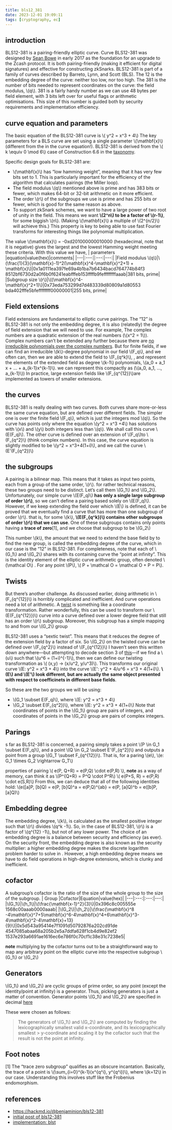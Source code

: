 ```yaml
---
title: bls12_381
date: 2023-12-01 19:09:11
tags: [cryptography, ec]
---
```


## introduction
BLS12-381 is a pairing-friendly elliptic curve. Curve BLS12-381 was designed by [Sean Bowe](https://twitter.com/ebfull) in early 2017 as the foundation for an upgrade to the Zcash protocol. It is both pairing-friendly (making it efficient for digital signatures) and effective for constructing zkSnarks. BLS12-381 is part of a family of curves described by Barreto, Lynn, and Scott (BLS). The 12 is the embedding degree of the curve: neither too low, nor too high. The 381 is the number of bits needed to represent coordinates on the curve: the field modulus, \\(q\\). 381 is a fairly handy number as we can use 48 bytes per field element, with 3 bits left over for useful flags or arithmetic optimisations. This size of this number is guided both by security requirements and implementation efficiency.

## curve equation and parameters
The basic equation of the BLS12-381 curve is \\( y^2 = x^3 + 4\\)
The key parameters for a BLS curve are set using a single parameter \\(\mathbf{x}\\) (different from the in the curve equation!). BLS12-381 is derived from the \\( k \equiv 0 \mod 6\\) case of Construction 6.6 in the [taxonomy](https://eprint.iacr.org/2006/372.pdf).

Specific design goals for BLS12-381 are:
- \\(\mathbf{x}\\) has “low hamming weight”, meaning that it has very few bits set to 1. This is particularly important for the efficiency of the algorithm that calculates pairings (the Miller loop).
- The field modulus \\(q\\) mentioned above is prime and has 383 bits or fewer, which makes 64-bit or 32-bit arithmetic on it more efficient.
- The order \\(r\\) of the subgroups we use is prime and has 255 bits or fewer, which is good for the same reason as above.
- To support zkSnark schemes, we want to have a large power of two root of unity in the field. This means we want **\\(2^n\\) to be a factor of \\(r-1\\)**, for some biggish \\(n\\). (Making \\(\mathbf{x}\\) a multiple of \\(2^{n/2}\\) will achieve this.) This property is key to being able to use fast Fourier transforms for interesting things like polynomial multiplication.

The value \\(\mathbf{x}\\) = -0xd201000000010000 (hexadecimal, note that it is negative) gives the largest and the lowest Hamming weight meeting these criteria. With this value we have,
| parameters |equation|value(hex)|comments|
|---|:---:|:---:|---:|
|Field modulus \\(q\\)|\\(\frac{1}{3}(\mathbf{x}-1)^2(\mathbf{x}^4-\mathbf{x}^2+1) + \mathbf{x}\\)|0x1a0111ea397fe69a4b1ba7b6434bacd764774b84f3<br>8512bf6730d2a0f6b0f6241eabfffeb153ffffb9feffffffffaaab|381 bits, prime|
|Subgroup size \\(r\\)|\\((\mathbf{x}^4-\mathbf{x}^2+1)\\)|0x73eda753299d7d483339d80809a1d80553<br>bda402fffe5bfeffffffff00000001|255 bits, prime|

## Field extensions
Field extensions are fundamental to elliptic curve pairings. The “12” is BLS12-381 is not only the embedding degree, it is also (relatedly) the degree of field extension that we will need to use.
For example, The complex numbers are a quadratic extension of the real numbers (\\(x^2 = 1\\)). Complex numbers can’t be extended any further because there are [no irreducible polynomials over the complex numbers](https://en.wikipedia.org/wiki/Fundamental_theorem_of_algebra). But for finite fields, if we can find an irreducible \\(k\\)-degree polynomial in our field \\(F_q\\), and we often can, then we are able to extend the field to \\(F_{q^k}\\), , and represent the elements of the extended field as degree \\(k-1\\) polynomials, \\(a_0 + a_1 x + ... + a_{k-1}x^{k-1}\\). we can represent this compactly as (\\(a_0, a_1, ..., a_{k-1}\\))
In practice, large extension fields like \\(F_{q^{12}}\\)are implemented as towers of smaller extensions.

## the curves
BLS12-381 is really dealing with two curves. Both curves share more-or-less the same curve equation, but are defined over different fields.
The simpler one is over the finite field \\(F_q\\), which is just the integers mod \\(q\\). So the curve has points only where the equation \\(y^2 = x^3 +4\\) has solutions with \\(x\\) and \\(y\\) both integers less than \\(q\\). We shall call this curve \\(E(F_q)\\).
The other curve is defined over an extension of \\(F_q\\)to \\(F_{q^2}\\) (think complex numbers). In this case, the curve equation is slightly modified to be \\(y^2 = x^3+4(1+i)\\), and we call the curve \\(E'(F_{q^2})\\)

## the subgroups
A pairing is a bilinear map. This means that it takes as input two points, each from a group of the same order, \\(r\\). for rather technical reasons, these two groups need to be distinct. Let’s call them 
\\(G_1\\) and \\(G_2\\).
Unfortunately, our simple curve \\(E(F_q)\\) **has only a single large subgroup of order \\(r\\)**, so we can’t define a pairing based solely on \\(E(F_q)\\). However, if we keep extending the field over which 
\\(E\\) is defined, it can be proved that we eventually find a curve that has more than one subgroup of order \\(r\\). that is, for some \\(k\\), **\\(E(F_{q^k})\\) contains other subgroups of order \\(r\\) that we can use**. One of these subgroups contains only points having a **trace of zero**[1], and we choose that subgroup to be \\(G_2\\)


This number \\(k\\), the amount that we need to extend the base field by to find the new group, is called the embedding degree of the curve, which in our case is the “12” in BLS12-381. For completeness, note that each of \\(G_1\\) and \\(G_2\\) shares with its containing curve the “point at infinity”. This is the identity element of the elliptic curve arithmetic group, often denoted \\(\mathcal O\\)
. For any point \\(P\\), \\( P + \mathcal O = \mathcal O + P = P\\). 

## Twists
But there’s another challenge. As discussed earlier, doing arithmetic in \\(F_{q^{12}}\\) is horribly complicated and inefficient. And curve operations need a lot of arithmetic. A [twist](http://indigo.ie/~mscott/twists.pdf) is something like a coordinate transformation. Rather wonderfully, this can be used to transform our \\(E(F_{q^{12}})\\) curve into a curve defined over a lower degree field that still has an order \\(r\\) subgroup.  Moreover, this subgroup has a simple mapping to and from our \\(G_2\\) group

BLS12-381 uses a “sextic twist”. This means that it reduces the degree of the extension field by a factor of six. So \\(G_2\\) on the twisted curve can be defined over \\(F_{q^2}\\) instead of \\(F_{q^{12}}\\)
I haven’t seen this written down anywhere—but attempting to decode section 3 of [this](https://eprint.iacr.org/2005/133.pdf)—if we find a \\(u\\) such that \\(u^6 = (1+i)^{-1}\\), then we can define our twisting transformation as \\( (x,y) -> (x/u^2, y/u^3)\\). This transforms our original curve \\(E: y^2 = x^3 + 4\\) into the curve \\(E': y^2 + 4/u^6 = x^3 + 4(1+i)\\). **\\(E\\) and \\(E'\\) look different, but are actually the same object presented with respect to coefficinets in different base fields**.

So these are the two groups we will be using:
- \\(G_1 \subset E(F_q)\\), where \\(E: y^2 = x^3 + 4\\)
- \\(G_2 \subset E(F_{q^2})\\), where \\(E: y^2 = x^3 + 4(1+i)\\)
Note that coordinates of points in the \\(G_1\\) group are pairs of integers, and coordinates of points in the \\(G_2\\) group are pairs of complex integers.

## Parings
s far as BLS12-381 is concerned, a pairing simply takes a point \\(P \in G_1 \subset E(F_q)\\), and a point \\(Q \in G_2 \subset E'(F_{q^2})\\) and outputs a point from a group \\(G_T \subset F_{q^{12}}\\). That is, for a paring \\(e\\), \\(e: G_1 \times G_2 \rightarrow G_T\\)

properties of pairing
\\( e(P, Q+R) = e(P,Q) \cdot e(P,R) \\), 
**note** as a way of memory, can think it as \\(P^{Q+R} = P^Q \cdot P^R\\)
\\( e(P+S, R) = e(P,R) \cdot e(S,R)\\)
From this, we can deduce that all of the following identities hold:
\\(e([a]P, [b]Q) = e(P, [b]Q)^a = e(P,Q)^{ab} = e(P, [a]Q)^b = e([b]P, [a]Q)\\)


## Embedding degree
The embedding degree, \\(k\\), is calculated as the smallest positive integer such that \\(r\\) divides \\(q^k -1\\). So, in the case of BLS12-381, \\(r\\) is a factor of \\(q^{12} -1\\), but not of any lower power.
The choice of an embedding degree is a balance between security and efficiency (as ever). On the security front, the embedding degree is also known as the security multiplier: a higher embedding degree makes the discrete logarithm problem harder to solve in 
. However, a high embedding degree means we have to do field operations in high-degree extensions, which is clunky and inefficient. 


## cofactor
A subgroup’s cofactor is the ratio of the size of the whole group to the size of the subgroup. 
| Group |Cofactor|Equation|value(hex)|
|---|:---:|:---:|---:|
|\\(G_1\\)|\\(h_1\\)|\\(\frac{\mathbf{x-1}^2}{3}\\)|0x396c8c005555e<br>1568c00aaab0000aaab|
|\\(G_2\\)|\\(h_2\\)|\\(\frac{\mathbf{x}^8 -4\mathbf{x}^7+5\mathbf{x}^6-4\mathbf{x}^4+6\mathbf{x}^3-4\mathbf{x}^2-4\mathbf{x}+13}{9}\\)|0x5d543a95414e7f1091d50792876a202cd91de<br>4547085abaa68a205b2e5a7ddfa628f1cb4d9e82ef2<br>1537e293a6691ae1616ec6e786f0c70cf1c38e31c7238e5|

**note** multiplying by the cofactor turns out to be a straightforward way to map any arbitrary point on the elliptic curve into the respective subgroup \\(G_1\\) or \\(G_2\\)

## Generators
\\(G_1\\) and \\(G_2\\) are cyclic groups of prime order, so any point (except the identity/point at infinity) is a generator. Thus, picking generators is just a matter of convention.
Generator points \\(G_1\\) and \\(G_2\\) are specified in decimal [here](https://github.com/zcash/librustzcash/blob/6e0364cd42a2b3d2b958a54771ef51a8db79dd29/pairing/src/bls12_381/README.md#generators)

These were chosen as follows:

> The generators of \\(G_1\\) and \\(G_2\\)  are computed by finding the lexicographically smallest valid x-coordinate, and its lexicographically smallest > y-coordinate and scaling it by the cofactor such that the result is not the point at infinity.


## Foot notes
[1] The “trace zero subgroup” qualifies as an obscure incantation. Basically, the trace of a point is \\(\sum_{i=0}^{k-1}(x^{q^i}, y^{q^i})\\), where \\(k=12\\) in our case. Understanding this involves stuff like the Frobenius endomorphism.


## references
- https://hackmd.io/@benjaminion/bls12-381
- [initial post of bls12-381](https://electriccoin.co/blog/new-snark-curve/)
- [implementation: blst](https://github.com/supranational/blst)